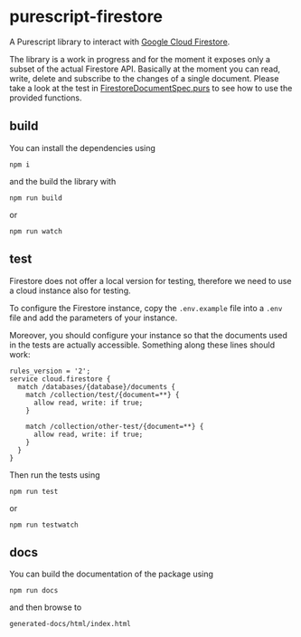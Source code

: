 # purescript-firestore

A Purescript library to interact with [Google Cloud Firestore](https://firebase.google.com/docs/firestore/).

The library is a work in progress and for the moment it exposes only a subset of the actual Firestore API.
Basically at the moment you can read, write, delete and subscribe to the changes of a single document.
Please take a look at the test in [FirestoreDocumentSpec.purs](test/Web/FirestoreDocumentSpec.purs) to see how to use the provided functions.

## build

You can install the dependencies using

```
npm i
```

and the build the library with

```
npm run build
```

or

```
npm run watch
```

## test

Firestore does not offer a local version for testing, therefore we need to use a cloud instance also for testing.

To configure the Firestore instance, copy the `.env.example` file into a `.env` file and add the parameters of your instance.

Moreover, you should configure your instance so that the documents used in the tests are actually accessible.
Something along these lines should work:

```
rules_version = '2';
service cloud.firestore {
  match /databases/{database}/documents {
    match /collection/test/{document=**} {
      allow read, write: if true;
    }

    match /collection/other-test/{document=**} {
      allow read, write: if true;
    }
  }
}
```

Then run the tests using

```
npm run test
```

or

```
npm run testwatch
```

## docs

You can build the documentation of the package using

```
npm run docs
```

and then browse to

```
generated-docs/html/index.html
```
